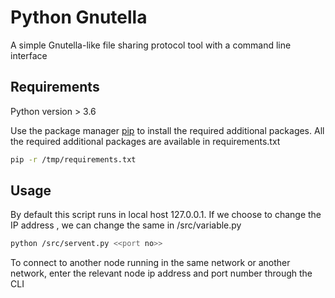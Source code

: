 # Python Gnutella

A simple Gnutella-like file sharing protocol tool with a command line interface

## Requirements

Python version > 3.6

Use the package manager [pip](https://pip.pypa.io/en/stable/) to install the required additional packages. All the required additional packages are available in requirements.txt

```bash
pip -r /tmp/requirements.txt
```

## Usage

By default this script runs in local host 127.0.0.1. If we choose to change the IP address , we can change the same in /src/variable.py

```bash
python /src/servent.py <<port no>>
```

To connect to another node running in the same network or another network, enter the relevant node ip address and port number through the CLI
